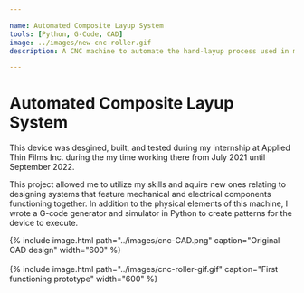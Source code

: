 ```yaml
---

name: Automated Composite Layup System
tools: [Python, G-Code, CAD]
image: ../images/new-cnc-roller.gif
description: A CNC machine to automate the hand-layup process used in manufacturing ceramic matrix composites

---
```


# Automated Composite Layup System

This device was desgined, built, and tested during my internship
at Applied Thin Films Inc. during the my time working there from
July 2021 until September 2022.

This project allowed me to utilize my skills and aquire new ones
relating to designing systems that feature mechanical and electrical
components functioning together. In addition to the physical elements
of this machine, I wrote a G-code generator and simulator in Python to
create patterns for the device to execute. 

{% include image.html path="../images/cnc-CAD.png" caption="Original CAD design" width="600" %}
<br>
<br>
{% include image.html path="../images/cnc-roller-gif.gif" caption="First functioning prototype" width="600" %}
<br>
<br>
